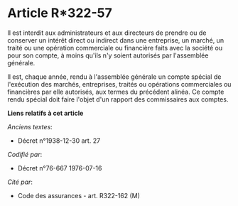 # Article R*322-57

Il est interdit aux administrateurs et aux directeurs de prendre ou de conserver un intérêt direct ou indirect dans une
entreprise, un marché, un traité ou une opération commerciale ou financière faits avec la société ou pour son compte, à moins
qu'ils n'y soient autorisés par l'assemblée générale.

Il est, chaque année, rendu à l'assemblée générale un compte spécial de l'exécution des marchés, entreprises, traités ou
opérations commerciales ou financières par elle autorisés, aux termes du précédent alinéa. Ce compte rendu spécial doit faire
l'objet d'un rapport des commissaires aux comptes.

**Liens relatifs à cet article**

_Anciens textes_:

  - Décret n°1938-12-30 art. 27

_Codifié par_:

  - Décret n°76-667 1976-07-16

_Cité par_:

  - Code des assurances - art. R322-162 (M)
